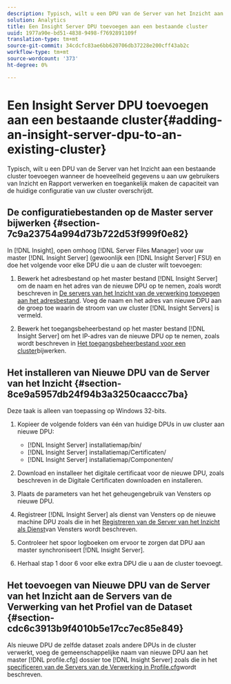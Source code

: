 ```yaml
---
description: Typisch, wilt u een DPU van de Server van het Inzicht aan een bestaande cluster toevoegen wanneer de hoeveelheid gegevens u aan uw gebruikers van Inzicht en Rapport verwerken en toegankelijk maken de capaciteit van de huidige configuratie van uw cluster overschrijdt.
solution: Analytics
title: Een Insight Server DPU toevoegen aan een bestaande cluster
uuid: 1977a90e-bd51-4838-9498-f7692891109f
translation-type: tm+mt
source-git-commit: 34cdcfc83ae6bb620706db37228e200cff43ab2c
workflow-type: tm+mt
source-wordcount: '373'
ht-degree: 0%

---
```



# Een Insight Server DPU toevoegen aan een bestaande cluster{#adding-an-insight-server-dpu-to-an-existing-cluster}

Typisch, wilt u een DPU van de Server van het Inzicht aan een bestaande cluster toevoegen wanneer de hoeveelheid gegevens u aan uw gebruikers van Inzicht en Rapport verwerken en toegankelijk maken de capaciteit van de huidige configuratie van uw cluster overschrijdt.

## De configuratiebestanden op de Master server bijwerken {#section-7c9a23754a994d73b722d53f999f0e82}

In [!DNL Insight], open omhoog [!DNL Server Files Manager] voor uw master [!DNL Insight Server] (gewoonlijk een [!DNL Insight Server] FSU) en doe het volgende voor elke DPU die u aan de cluster wilt toevoegen:

1. Bewerk het adresbestand op het master bestand [!DNL Insight Server] om de naam en het adres van de nieuwe DPU op te nemen, zoals wordt beschreven in [De servers van het Inzicht van de verwerking toevoegen aan het adresbestand](../../../../../home/c-inst-svr/c-install-ins-svr/c-ins-svr-clstrs/c-inst-ins-svr-clstr/c-inst-proc-clstr/c-config-mstr-ins-svr-clstr.md#section-2fe5298180164e8dbaa59ea6b6ff682d). Voeg de naam en het adres van nieuwe DPU aan de groep toe waarin de stroom van uw cluster [!DNL Insight Servers] is vermeld.

1. Bewerk het toegangsbeheerbestand op het master bestand [!DNL Insight Server] om het IP-adres van de nieuwe DPU op te nemen, zoals wordt beschreven in [Het toegangsbeheerbestand voor een cluster](../../../../../home/c-inst-svr/c-install-ins-svr/c-ins-svr-clstrs/c-inst-ins-svr-clstr/c-inst-proc-clstr/c-config-mstr-ins-svr-clstr.md#section-fce1367d92a445168c35e9ca506e7d6b)bijwerken.

## Het installeren van Nieuwe DPU van de Server van het Inzicht {#section-8ce9a5957db24f94b3a3250caaccc7ba}

Deze taak is alleen van toepassing op Windows 32-bits.

1. Kopieer de volgende folders van één van huidige DPUs in uw cluster aan nieuwe DPU:

   * [!DNL Insight Server] installatiemap/bin/
   * [!DNL Insight Server] installatiemap/Certificaten/
   * [!DNL Insight Server] installatiemap/Componenten/

1. Download en installeer het digitale certificaat voor de nieuwe DPU, zoals beschreven in de Digitale Certificaten [](../../../../../home/c-inst-svr/c-install-ins-svr/t-install-proc-inst-svr-dpu/c-dnld-dgtl-cert/c-dnld-dgtl-cert.md#concept-4f79c240492f4e52b6375b4b3bbefa17)downloaden en installeren.
1. Plaats de parameters van het het geheugengebruik van Vensters op nieuwe DPU.
1. Registreer [!DNL Insight Server] als dienst van Vensters op de nieuwe machine DPU zoals die in het [Registreren van de Server van het Inzicht als Dienst](../../../../../home/c-inst-svr/c-install-ins-svr/t-install-proc-inst-svr-dpu/c-reg-wdws-svc.md#concept-f2c7aa891d544a2595aa01d0d796a540)van Vensters wordt beschreven.

1. Controleer het spoor logboeken om ervoor te zorgen dat DPU aan master synchroniseert [!DNL Insight Server].
1. Herhaal stap 1 door 6 voor elke extra DPU die u aan de cluster toevoegt.

## Het toevoegen van Nieuwe DPU van de Server van het Inzicht aan de Servers van de Verwerking van het Profiel van de Dataset {#section-cdc6c3913b9f4010b5e17cc7ec85e849}

Als nieuwe DPU de zelfde dataset zoals andere DPUs in de cluster verwerkt, voeg de gemeenschappelijke naam van nieuwe DPU aan het master [!DNL profile.cfg] dossier toe [!DNL Insight Server] zoals die in het [specificeren van de Servers van de Verwerking in Profile.cfg](../../../../../home/c-inst-svr/c-install-ins-svr/c-ins-svr-clstrs/c-inst-ins-svr-clstr/c-inst-proc-clstr/c-config-prof-run-clstr.md#section-99664e072c21462f91fbafb6d893fcf9)wordt beschreven.
